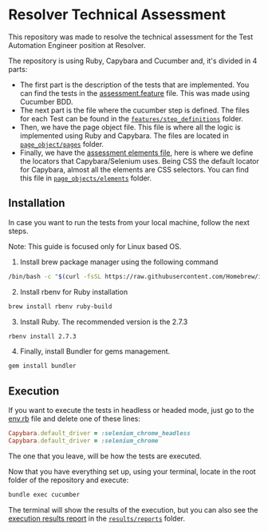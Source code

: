 # Resolver Technical Assessment

This repository was made to resolve the technical assessment for the 
Test Automation Engineer position at Resolver.

The repository is using Ruby, Capybara and Cucumber and, it's divided in 4 parts:

- The first part is the description of the tests that are implemented. 
You can find the tests in the [assessment.feature](features/assessment.feature) file. This was made using Cucumber BDD.
- The next part is the file where the cucumber step is defined. 
The files for each Test can be found in the [`features/step_definitions`](https://github.com/arturotrejo/resolver-assessment/tree/master/features/step_definitions) folder.
- Then, we have the page object file. This file is where all the logic is implemented using Ruby and Capybara.
The files are located in [``page_object/pages``](https://github.com/arturotrejo/resolver-assessment/tree/master/page_object/pages) folder.
- Finally, we have the [assessment elements file](page_object/elements/assessment_elements.rb), here is where we define the locators that Capybara/Selenium uses. 
Being CSS the default locator for Capybara, almost all the elements are CSS selectors.
You can find this file in [```page_objects/elements```](https://github.com/arturotrejo/resolver-assessment/tree/master/page_object/elements) folder.

  
## Installation
In case you want to run the tests from your local machine, follow the next steps.

Note: This guide is focused only for Linux based OS.

1. Install brew package manager using the following command
```bash
/bin/bash -c "$(curl -fsSL https://raw.githubusercontent.com/Homebrew/install/HEAD/install.sh)"
```

2. Install rbenv for Ruby installation
```bash
brew install rbenv ruby-build
```

3. Install Ruby. The recommended version is the 2.7.3
```bash
rbenv install 2.7.3
```

4. Finally, install Bundler for gems management.
```bash
gem install bundler
```
## Execution
If you want to execute the tests in headless or headed mode, 
just go to the [env.rb](features/support/env.rb) file and delete one of these lines:
````ruby
Capybara.default_driver = :selenium_chrome_headless
Capybara.default_driver = :selenium_chrome
````
The one that you leave, will be how the tests are executed.

Now that you have everything set up, using your terminal, locate in the root
folder of the repository and execute:
```bash
bundle exec cucumber  
```
The terminal will show the results of the execution, 
but you can also see the [execution results report](results/reports/Execution_Results.html)
in the [````results/reports````](https://github.com/arturotrejo/resolver-assessment/tree/master/results/reports) folder.
